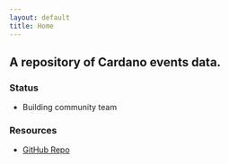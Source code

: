 ```yaml
---
layout: default
title: Home
---
```


## A repository of Cardano events data.

### Status
- Building community team

### Resources
- [GitHub Repo](https://github.com/selfdriven-foundation/cardano-events)


